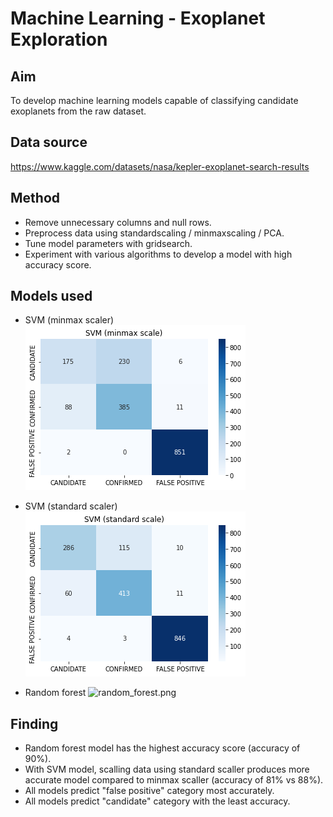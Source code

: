 # Machine Learning - Exoplanet Exploration

## Aim

To develop machine learning models capable of classifying candidate exoplanets from the raw dataset.

## Data source

https://www.kaggle.com/datasets/nasa/kepler-exoplanet-search-results

## Method

- Remove unnecessary columns and null rows.
- Preprocess data using standardscaling / minmaxscaling / PCA.
- Tune model parameters with gridsearch.
- Experiment with various algorithms to develop a model with high accuracy score. 

## Models used
- SVM (minmax scaler)
![SVM_minmax_scale.png](Image/SVM_minmax_scale.png) 

- SVM (standard scaler)
![SVM_standard_scale.png](Image/SVM_standard_scale.png) 

- Random forest
![random_forest.png](Images/random_forest.png) 

## Finding
- Random forest model has the highest accuracy score (accuracy of 90%). 
- With SVM model, scalling data using standard scaller produces more accurate model compared to minmax scaller (accuracy of 81% vs 88%).
- All models predict "false positive" category most accurately.
- All models predict "candidate" category with the least accuracy. 